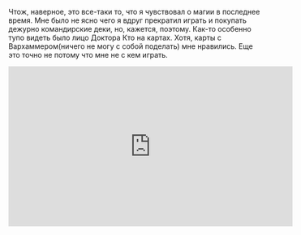 ---
---
Чтож, наверное, это все-таки то, что я чувствовал о магии в последнее время. Мне было не ясно чего я вдруг прекратил играть и покупать дежурно командирские деки, но, кажется, поэтому. Как-то особенно тупо видеть было лицо Доктора Кто на картах. Хотя, карты с Вархаммером(ничего не могу с собой поделать) мне нравились. Еще это точно не потому что мне не с кем играть.
<iframe width="560" height="315" src="https://www.youtube.com/embed/7us923DG-Gg?si=sW92DX6Tjh6IOV9l" title="YouTube video player" frameborder="0" allow="accelerometer; autoplay; clipboard-write; encrypted-media; gyroscope; picture-in-picture; web-share" referrerpolicy="strict-origin-when-cross-origin" allowfullscreen></iframe>